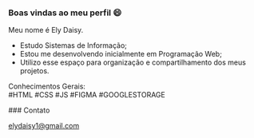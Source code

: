 ### Boas vindas ao meu perfil 😄

Meu nome é Ely Daisy.

- Estudo Sistemas de Informação;
- Estou me desenvolvendo inicialmente em Programação Web;
- Utilizo esse espaço para organização e compartilhamento dos meus projetos.

<p>
Conhecimentos Gerais: <br>
#HTML #CSS #JS #FIGMA #GOOGLESTORAGE
</p>
### Contato

elydaisy1@gmail.com
